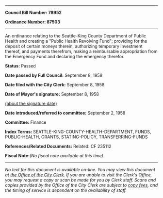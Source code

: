 

********

**Council Bill Number: 78952**
   
**Ordinance Number: 87503**
********

 An ordinance relating to the Seattle-King County Department of Public Health and creating a "Public Health Revolving Fund"; providing for the deposit of certain moneys therein, authorizing temporary investment thereof, and payments therefrom, making a reimbursable appropriation from the Emergency Fund and declaring the emergency therefor.

**Status:** Passed
   
**Date passed by Full Council:** September 8, 1958
   
**Date filed with the City Clerk:** September 8, 1958
   
**Date of Mayor's signature:** September 8, 1958
   
[(about the signature date)](/~public/approvaldate.htm)
   
   
   
**Date introduced/referred to committee:** September 2, 1958
   
**Committee:** Finance
   
   
**Index Terms:** SEATTLE-KING-COUNTY-HEALTH-DEPARTMENT, FUNDS, PUBLIC-HEALTH, GRANTS, STATING-POLICY, TRANSFERRING-FUNDS

**References/Related Documents:** Related: CF 235112

**Fiscal Note:**_(No fiscal note available at this time)_
********

_No text for this document is available on-line. You may view this document at [the Office of the City Clerk](http://www.seattle.gov/leg/clerk/contactUs.htm). If you are unable to visit the Clerk's Office, you may request a copy or scan be made for you by Clerk staff. Scans and copies provided by the Office of the City Clerk are subject to [copy fees](http://clerk.seattle.gov/~public/clerkfees.htm), and the timing of service is dependent on the availability of staff._

